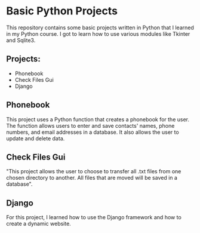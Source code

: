 #  Basic Python Projects
This repository  contains some basic projects written in Python that I learned in my Python course. I got to learn how to use various modules like Tkinter and Sqlite3.

## Projects:
* Phonebook
* Check Files Gui
* Django 

## Phonebook
This project uses a Python function that creates a phonebook for the user. The function allows users to enter and save contacts' names, phone numbers, and email addresses in a database. It also allows the user to update and delete data.

## Check Files Gui
"This project allows the user to choose to transfer all .txt files from one chosen directory to another. 
All files that are moved will be saved in a database".

## Django
For this project, I learned how to use the Django framework and how to create a dynamic website.
